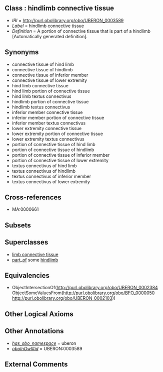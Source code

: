 
## Class : hindlimb connective tissue

 * *IRI* = http://purl.obolibrary.org/obo/UBERON_0003589
 * *Label* = hindlimb connective tissue
 * *Definition* = A portion of connective tissue that is part of a hindlimb [Automatically generated definition].

## Synonyms

 * connective tissue of hind limb
 * connective tissue of hindlimb
 * connective tissue of inferior member
 * connective tissue of lower extremity
 * hind limb connective tissue
 * hind limb portion of connective tissue
 * hind limb textus connectivus
 * hindlimb portion of connective tissue
 * hindlimb textus connectivus
 * inferior member connective tissue
 * inferior member portion of connective tissue
 * inferior member textus connectivus
 * lower extremity connective tissue
 * lower extremity portion of connective tissue
 * lower extremity textus connectivus
 * portion of connective tissue of hind limb
 * portion of connective tissue of hindlimb
 * portion of connective tissue of inferior member
 * portion of connective tissue of lower extremity
 * textus connectivus of hind limb
 * textus connectivus of hindlimb
 * textus connectivus of inferior member
 * textus connectivus of lower extremity

## Cross-references

 * MA:0000661

## Subsets


## Superclasses

 * [limb connective tissue](../../UBERON/87/UBERON_0003587.md)
 * [part_of](../../BFO/50/BFO_0000050.md) some [hindlimb](../../UBERON/03/UBERON_0002103.md)

## Equivalencies

 * ObjectIntersectionOf(<http://purl.obolibrary.org/obo/UBERON_0002384> ObjectSomeValuesFrom(<http://purl.obolibrary.org/obo/BFO_0000050> <http://purl.obolibrary.org/obo/UBERON_0002103>))

## Other Logical Axioms


## Other Annotations

 * *[has_obo_namespace](../../ce/oboInOwl#hasOBONamespace.md)* = uberon
 * *[oboInOwl#id](../../id/oboInOwl#id.md)* = UBERON:0003589

## External Comments

